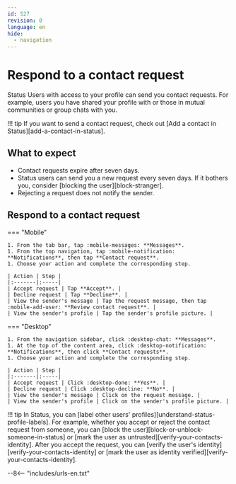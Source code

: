 ```yaml
---
id: 527
revision: 0
language: en
hide:
  - navigation 
---
```


# Respond to a contact request

Status Users with access to your profile can send you contact requests. For example, users you have shared your profile with or those in mutual communities or group chats with you.

!!! tip
    If you want to send a contact request, check out [Add a contact in Status][add-a-contact-in-status].

## What to expect

- Contact requests expire after seven days.
- Status users can send you a new request every seven days. If it bothers you, consider [blocking the user][block-stranger].
- Rejecting a request does not notify the sender.

## Respond to a contact request

=== "Mobile"

    1. From the tab bar, tap :mobile-messages: **Messages**.
    1. From the top navigation, tap :mobile-notification: **Notifications**, then tap **Contact request**.
    1. Choose your action and complete the corresponding step.
    
    | Action | Step |
    |:-------|:-----|
    | Accept request | Tap **Accept**. |
    | Decline request | Tap **Decline**. |
    | View the sender's message | Tap the request message, then tap :mobile-add-user: **Review contact request**. |
    | View the sender's profile | Tap the sender's profile picture. |

=== "Desktop"

    1. From the navigation sidebar, click :desktop-chat: **Messages**.
    1. At the top of the content area, click :desktop-notification: **Notifications**, then click **Contact requests**.
    1. Choose your action and complete the corresponding step.
    
    | Action | Step |
    |:-------|:-----|
    | Accept request | Click :desktop-done: **Yes**. |
    | Decline request | Click :desktop-decline: **No**. |
    | View the sender's message | Click on the request message. |
    | View the sender's profile | Click on the sender's profile picture. |

!!! tip
    In Status, you can [label other users' profiles][understand-status-profile-labels]. For example, whether you accept or reject the contact request from someone, you can [block the user][block-or-unblock-someone-in-status] or [mark the user as untrusted][verify-your-contacts-identity]. After you accept the request, you can [verify the user's identity][verify-your-contacts-identity] or [mark the user as identity verified][verify-your-contacts-identity].

--8<-- "includes/urls-en.txt"
